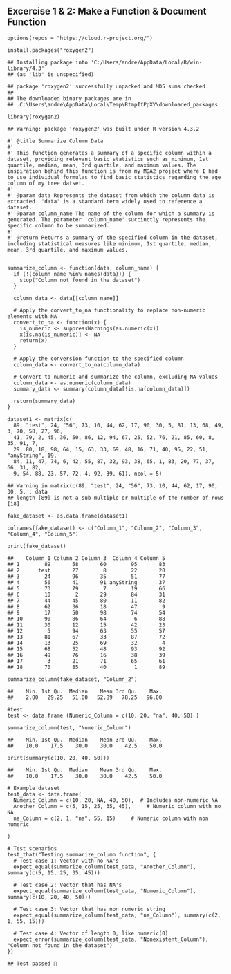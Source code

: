 ## Excercise 1 & 2: Make a Function & Document Function

    options(repos = "https://cloud.r-project.org/")

    install.packages("roxygen2")

    ## Installing package into 'C:/Users/andre/AppData/Local/R/win-library/4.3'
    ## (as 'lib' is unspecified)

    ## package 'roxygen2' successfully unpacked and MD5 sums checked
    ## 
    ## The downloaded binary packages are in
    ##  C:\Users\andre\AppData\Local\Temp\RtmpIfPpXY\downloaded_packages

    library(roxygen2)

    ## Warning: package 'roxygen2' was built under R version 4.3.2

    #' @title Summarize Column Data
    #'
    #' This function generates a summary of a specific column within a dataset, providing relevant basic statistics such as minimum, 1st quartile, median, mean, 3rd quartile, and maximum values. The inspiration behind this function is from my MDA2 project where I had to use individual formulas to find basic statistics regarding the age column of my tree datset. 
    #'
    #' @param data Represents the dataset from which the column data is extracted. 'data' is a standard term widely used to reference a dataset.
    #' @param column_name The name of the column for which a summary is generated. The parameter 'column_name' succinctly represents the specific column to be summarized.
    #' 
    #' @return Returns a summary of the specified column in the dataset, including statistical measures like minimum, 1st quartile, median, mean, 3rd quartile, and maximum values.


    summarize_column <- function(data, column_name) {
      if (!(column_name %in% names(data))) {
        stop("Column not found in the dataset")
      }
      
      column_data <- data[[column_name]]
      
      # Apply the convert_to_na functionality to replace non-numeric elements with NA
      convert_to_na <- function(x) {
        is_numeric <- suppressWarnings(as.numeric(x))
        x[is.na(is_numeric)] <- NA
        return(x)
      }
      
      # Apply the conversion function to the specified column
      column_data <- convert_to_na(column_data)
      
      # Convert to numeric and summarize the column, excluding NA values
      column_data <- as.numeric(column_data)
      summary_data <- summary(column_data[!is.na(column_data)])
      
      return(summary_data)
    }

    dataset1 <- matrix(c(
      89, "test", 24, "56", 73, 10, 44, 62, 17, 90, 30, 5, 81, 13, 68, 49, 3, 70, 58, 27, 96, 
      41, 79, 2, 45, 36, 50, 86, 12, 94, 67, 25, 52, 76, 21, 85, 60, 8, 35, 91, 7, 
      29, 80, 18, 98, 64, 15, 63, 33, 69, 48, 16, 71, 40, 95, 22, 51, "anyString", 19, 
      84, 11, 47, 74, 6, 42, 55, 87, 32, 93, 38, 65, 1, 83, 20, 77, 37, 66, 31, 82, 
      9, 54, 88, 23, 57, 72, 4, 92, 39, 61), ncol = 5)

    ## Warning in matrix(c(89, "test", 24, "56", 73, 10, 44, 62, 17, 90, 30, 5, : data
    ## length [89] is not a sub-multiple or multiple of the number of rows [18]

    fake_dataset <- as.data.frame(dataset1)

    colnames(fake_dataset) <- c("Column_1", "Column_2", "Column_3", "Column_4", "Column_5")

    print(fake_dataset)

    ##    Column_1 Column_2 Column_3  Column_4 Column_5
    ## 1        89       58       60        95       83
    ## 2      test       27        8        22       20
    ## 3        24       96       35        51       77
    ## 4        56       41       91 anyString       37
    ## 5        73       79        7        19       66
    ## 6        10        2       29        84       31
    ## 7        44       45       80        11       82
    ## 8        62       36       18        47        9
    ## 9        17       50       98        74       54
    ## 10       90       86       64         6       88
    ## 11       30       12       15        42       23
    ## 12        5       94       63        55       57
    ## 13       81       67       33        87       72
    ## 14       13       25       69        32        4
    ## 15       68       52       48        93       92
    ## 16       49       76       16        38       39
    ## 17        3       21       71        65       61
    ## 18       70       85       40         1       89

    summarize_column(fake_dataset, "Column_2")

    ##    Min. 1st Qu.  Median    Mean 3rd Qu.    Max. 
    ##    2.00   29.25   51.00   52.89   78.25   96.00

    #test
    test <- data.frame (Numeric_Column = c(10, 20, "na", 40, 50) )

    summarize_column(test, "Numeric_Column")

    ##    Min. 1st Qu.  Median    Mean 3rd Qu.    Max. 
    ##    10.0    17.5    30.0    30.0    42.5    50.0

    print(summary(c(10, 20, 40, 50)))

    ##    Min. 1st Qu.  Median    Mean 3rd Qu.    Max. 
    ##    10.0    17.5    30.0    30.0    42.5    50.0

    # Example dataset
    test_data <- data.frame(
      Numeric_Column = c(10, 20, NA, 40, 50),  # Includes non-numeric NA
      Another_Column = c(5, 15, 25, 35, 45),     # Numeric column with no NA
      na_Column = c(2, 1, "na", 55, 15)     # Numeric column with non numeric

    )

    # Test scenarios
    test_that("Testing summarize_column function", {
      # Test case 1: Vector with no NA's
      expect_equal(summarize_column(test_data, "Another_Column"), summary(c(5, 15, 25, 35, 45)))
      
      # Test case 2: Vector that has NA's
      expect_equal(summarize_column(test_data, "Numeric_Column"), summary(c(10, 20, 40, 50)))
      
      # Test case 3: Vector that has non numeric string
      expect_equal(summarize_column(test_data, "na_Column"), summary(c(2, 1, 55, 15)))
      
      # Test case 4: Vector of length 0, like numeric(0)
      expect_error(summarize_column(test_data, "Nonexistent_Column"), "Column not found in the dataset")
    })

    ## Test passed 🌈
